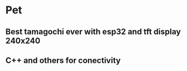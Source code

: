 # Pet
 ## Best tamagochi ever with esp32 and tft display 240x240
 ## C++ and others for conectivity
